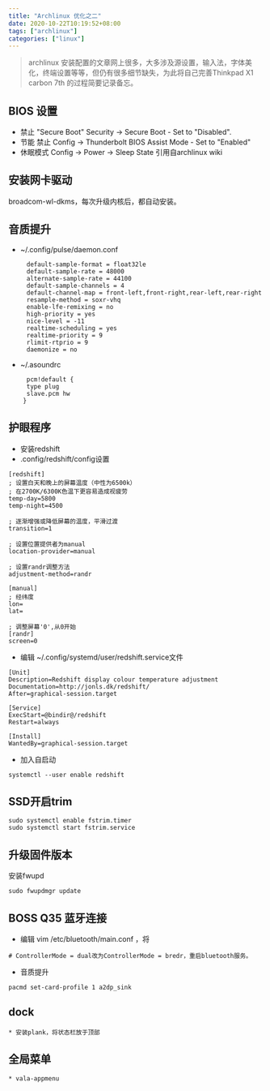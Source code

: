 ```yaml
---
title: "Archlinux 优化之二"
date: 2020-10-22T10:19:52+08:00
tags: ["archlinux"]
categories: ["linux"]
---
```

>archlinux 安装配置的文章网上很多，大多涉及源设置，输入法，字体美化，终端设置等等，但仍有很多细节缺失，为此将自己完善Thinkpad X1 carbon 7th 的过程简要记录备忘。

## BIOS 设置
   * 禁止 "Secure Boot" Security -> Secure Boot - Set to "Disabled". 
   * 节能  禁止 Config -> Thunderbolt BIOS Assist Mode - Set to "Enabled"
   * 休眠模式 Config -> Power -> Sleep State
     引用自archlinux wiki
## 安装网卡驱动 
   broadcom-wl-dkms，每次升级内核后，都自动安装。
## 音质提升
   * ~/.config/pulse/daemon.conf
```
     default-sample-format = float32le
     default-sample-rate = 48000
     alternate-sample-rate = 44100
     default-sample-channels = 4
     default-channel-map = front-left,front-right,rear-left,rear-right
     resample-method = soxr-vhq
     enable-lfe-remixing = no
     high-priority = yes
     nice-level = -11
     realtime-scheduling = yes
     realtime-priority = 9
     rlimit-rtprio = 9
     daemonize = no
```
   * ~/.asoundrc
```
     pcm!default {
     type plug
     slave.pcm hw   
    }
```
## 护眼程序
   * 安装redshift
   * .config/redshift/config设置 
```
[redshift]
; 设置白天和晚上的屏幕温度（中性为6500k）
; 在2700K/6300K色温下更容易造成视疲劳
temp-day=5800
temp-night=4500

; 逐渐增强或降低屏幕的温度，平滑过渡
transition=1

; 设置位置提供者为manual
location-provider=manual

; 设置randr调整方法
adjustment-method=randr

[manual]
; 经纬度
lon=
lat= 

; 调整屏幕'0',从0开始
[randr]
screen=0

```
   * 编辑 ~/.config/systemd/user/redshift.service文件
```
[Unit]
Description=Redshift display colour temperature adjustment
Documentation=http://jonls.dk/redshift/
After=graphical-session.target

[Service]
ExecStart=@bindir@/redshift
Restart=always

[Install]
WantedBy=graphical-session.target
```
   * 加入自启动
```
systemctl --user enable redshift
```
## SSD开启trim
```
sudo systemctl enable fstrim.timer
sudo systemctl start fstrim.service
```
## 升级固件版本
安装fwupd
```
sudo fwupdmgr update
```
## BOSS Q35 蓝牙连接
   * 编辑 vim /etc/bluetooth/main.conf ，将 
```
# ControllerMode = dual改为ControllerMode = bredr，重启bluetooth服务。
```
   * 音质提升    
```
pacmd set-card-profile 1 a2dp_sink
```
## dock
    * 安装plank，将状态栏放于顶部
##  全局菜单
    * vala-appmenu
